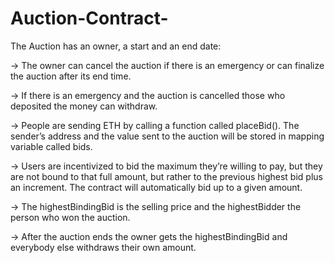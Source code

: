 # Auction-Contract-

The Auction has an owner, a start and an end date:

-> The owner can cancel the auction if there is an emergency or can finalize the auction after its end time.

-> If there is an emergency and the auction is cancelled those who deposited the money can withdraw.

-> People are sending ETH by calling a function called placeBid(). The sender’s address and the value sent to the auction will be stored in mapping variable called bids.

-> Users are incentivized to bid the maximum they’re willing to pay, but they are not bound to that full amount, but rather to the previous highest bid plus an increment. The contract will automatically bid up to a given amount.

-> The highestBindingBid is the selling price and the highestBidder the person who won the auction.

-> After the auction ends the owner gets the highestBindingBid and everybody else withdraws their own amount.

